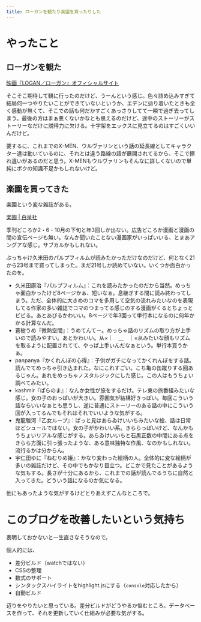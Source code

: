 ```yaml
---
title: ローガンを観たり楽園を買ったりした
---
```


<script async src="//cdn.embedly.com/widgets/platform.js"></script>

# やったこと

## ローガンを観た

<a class="embedly-card" href="http://www.foxmovies-jp.com/logan-movie/">映画『LOGAN／ローガン』オフィシャルサイト</a>

そこそこ期待して観に行ったのだけど、うーんという感じ。色々詰め込みすぎて結局何一つやりたいことができていないというか、エデンに辿り着いたときも全く感動が無くて、そこでの話も何だかすごくあっさりしてて一瞬で過ぎ去ってしまう。最後の方はまぁ悪くないかなとも思えるのだけど、途中のストーリーがストーリーなだけに説得力に欠ける。十字架をエックスに見立てるのはすごくいいんだけど。

要するに、これまでのX-MEN、ウルヴァリンという話の延長線としてキャラクター達は動いているのに、それとは違う路線の話が展開されてるから、そこで擦れ違いがあるのだと思う。X-MENもウルヴァリンもそんなに詳しくないので単純にボクの知識不足かもしれないけど。

## 楽園を買ってきた

楽園という変な雑誌がある。

<a class="embedly-card" href="http://www.hakusensha.co.jp/rakuen/vol24/">楽園 | 白泉社</a>

季刊どころか2・6・10月の下旬と年3回しか出ない。広告どころか漫画と漫画の間の宣伝ページも無い。なんか聞いたことない漫画家がいっぱいいる、とまあアングアな感じ。サブカルかもしれない。

ぶっちゃけ久米田のパルプフィルムが読みたかっただけなのだけど、何となく21から23号まで買ってしまった。まだ21号しか読めていない。いくつか面白かったのを。

  - 久米田康治『パルプフィルム』：これを読みたかったのだから当然。めっちゃ面白かったけど8ページかぁ、短いなぁ。息継ぎする間に読み終わってしまう。ただ、全体的に大きめのコマを多用して空気の流れみたいなのを表現してる作家の多い雑誌でコマのつまってる感じのする漫画がくるとちょっとビビる。あとあびるかわいい。8ページで年3回って単行本になるのに何年かかる計算なんだ。
  - 蒼樹うめ『微熱空間』：うめてんてー。めっちゃ話のリズムの取り方が上手いので読みやすい。あとかわいい。从×｜　＿　｜×从みたいな顔もリズムを取るように配置されてて、やっぱ上手いんだなぁという。単行本買うかぁ。
  - panpanya『かくれんぼの心得』：子供がガチになってかくれんぼをする話。読んでてめっちゃ引き込まれた。なにこれすごい。こち亀の缶蹴りする回あるじゃん。あれをめっちゃノスタルジックにした感じ。この人はもうちょい調べてみたい。
  - kashmir『ぱらのま』：なんか女性が旅をするだけ。テレ東の旅番組みたいな感じ。女の子のおっぱいが大きい。雰囲気が結構好きっぽい。毎回こういう話ならいいなぁとも思うし、逆に普通にストーリーのある話の中にこういう回が入ってるんでもそれはそれでいいような気がする。
  - 鬼龍駿河『乙女ループ』：ぱっと見はあらゐけいいちみたいな絵、話は日常ほどシュールではない。女の子がかわいい系。きららっぽいけど、なんかもうちょいリアルな感じがする。あらゐけいいちと石黒正数の中間にある点をきらら方面に引っ張ったような、ある意味独特な作風、なのかもしれない。流行るかは分からん。
  - 宇仁田ゆに『ねむりめ姫』：かなり変わった絵柄の人。全体的に変な絵柄が多いの雑誌だけど、その中でもかなり目立つ。どこかで見たことがあるような気もする。長さが十分にあるから、これまでの話が読んでるうちに自然と入ってきた。どういう話になるのか気になる。

他にもあったような気がするけどとりあえずこんなところで。

# このブログを改善したいという気持ち

表明しておかないと一生直さなそうなので。

個人的には、

  - 差分ビルド（watchではない）
  - CSSの整理
  - 数式のサポート
  - シンタックスハイライトをhighlight.jsにする（`console`対応したから）
  - 自動ビルド

辺りをやりたいと思っている。差分ビルドがどうやるか悩むところ。データベースを作って、それを更新していく仕組みが必要な気がする。
